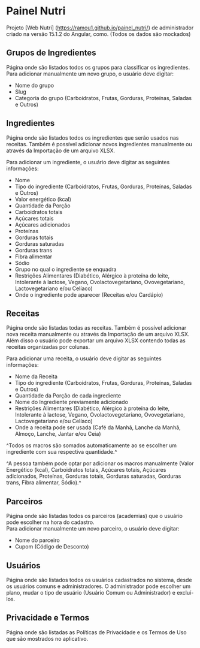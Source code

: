 # Painel Nutri

Projeto [Web Nutri] (https://ramou1.github.io/painel_nutri/) de administrador criado na versão 15.1.2 do Angular, como. (Todos os dados são mockados)

## Grupos de Ingredientes

Página onde são listados todos os grupos para classificar os ingredientes.</br>
Para adicionar manualmente um novo grupo, o usuário deve digitar:
- Nome do grupo
- Slug
- Categoria do grupo (Carboidratos, Frutas, Gorduras, Proteínas, Saladas e Outros)

## Ingredientes

Página onde são listados todos os ingredientes que serão usados nas receitas. Também é possível adicionar novos ingredientes manualmente ou através da Importação de um arquivo XLSX.<br />

Para adicionar um ingrediente, o usuário deve digitar as seguintes informações:
- Nome
- Tipo do ingrediente (Carboidratos, Frutas, Gorduras, Proteínas, Saladas e Outros)
- Valor energético (kcal)
- Quantidade da Porção
- Carboidratos totais
- Açúcares totais
- Açúcares adicionados
- Proteínas
- Gorduras totais
- Gorduras saturadas
- Gorduras trans
- Fibra alimentar
- Sódio
- Grupo no qual o ingrediente se enquadra
- Restrições Alimentares (Diabético, Alérgico à proteína do leite, Intolerante à lactose, Vegano, Ovolactovegetariano, Ovovegetariano, Lactovegetariano e/ou Celíaco)
- Onde o ingrediente pode aparecer (Receitas e/ou Cardápio)

## Receitas

Página onde são listadas todas as receitas. Também é possível adicionar nova receita manualmente ou através da Importação de um arquivo XLSX. Além disso o usuário pode exportar um arquivo XLSX contendo todas as receitas organizadas por colunas.<br />

Para adicionar uma receita, o usuário deve digitar as seguintes informações:
- Nome da Receita
- Tipo do ingrediente (Carboidratos, Frutas, Gorduras, Proteínas, Saladas e Outros)
- Quantidade da Porção de cada ingrediente
- Nome do Ingrediente previamente adicionado
- Restrições Alimentares (Diabético, Alérgico à proteína do leite, Intolerante à lactose, Vegano, Ovolactovegetariano, Ovovegetariano, Lactovegetariano e/ou Celíaco)
- Onde a receita pode ser usada (Café da Manhã, Lanche da Manhã, Almoço, Lanche, Jantar e/ou Ceia)

^Todos os macros são somados automaticamente ao se escolher um ingrediente com sua respectiva quantidade.^

^A pessoa também pode optar por adicionar os macros manualmente (Valor Energético (kcal), Carboidratos totais, Açúcares totais, Açúcares adicionados, Proteínas, Gorduras totais, Gorduras saturadas, Gorduras trans, Fibra alimentar, Sódio).^

## Parceiros
Página onde são listadas todos os parceiros (academias) que o usuário pode escolher na hora do cadastro.</br>
Para adicionar manualmente um novo parceiro, o usuário deve digitar:
- Nome do parceiro
- Cupom (Código de Desconto)

## Usuários
Página onde são listados todos os usuários cadastrados no sistema, desde os usuários comuns e administradores. O administrador pode escolher um plano, mudar o tipo de usuário (Usuário Comum ou Administrador) e excluí-los.

## Privacidade e Termos
Página onde são listadas as Políticas de Privacidade e os Termos de Uso que são mostrados no aplicativo.


<!-- referencias:

https://www.behance.net/gallery/201708951/Landing-page-for-nutrition-coach?tracking_source=search_projects|nutrition+design&l=15

https://www.behance.net/gallery/201950419/Nutricoach-Smart-Nutrition-Stronger-You?tracking_source=search_projects|nutrition+page&l=5 -->
